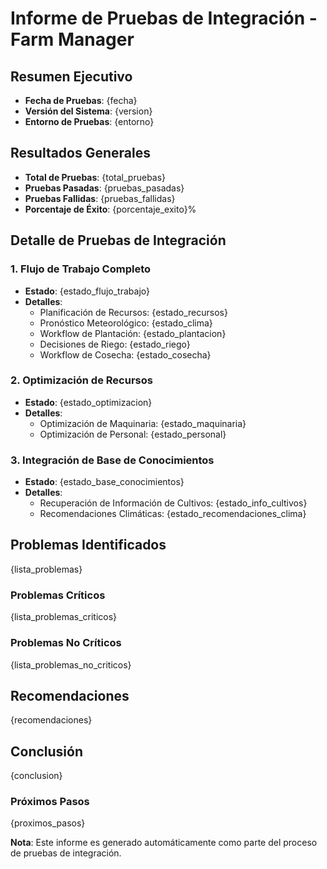 # Informe de Pruebas de Integración - Farm Manager

## Resumen Ejecutivo
- **Fecha de Pruebas**: {fecha}
- **Versión del Sistema**: {version}
- **Entorno de Pruebas**: {entorno}

## Resultados Generales
- **Total de Pruebas**: {total_pruebas}
- **Pruebas Pasadas**: {pruebas_pasadas}
- **Pruebas Fallidas**: {pruebas_fallidas}
- **Porcentaje de Éxito**: {porcentaje_exito}%

## Detalle de Pruebas de Integración

### 1. Flujo de Trabajo Completo
- **Estado**: {estado_flujo_trabajo}
- **Detalles**:
  * Planificación de Recursos: {estado_recursos}
  * Pronóstico Meteorológico: {estado_clima}
  * Workflow de Plantación: {estado_plantacion}
  * Decisiones de Riego: {estado_riego}
  * Workflow de Cosecha: {estado_cosecha}

### 2. Optimización de Recursos
- **Estado**: {estado_optimizacion}
- **Detalles**:
  * Optimización de Maquinaria: {estado_maquinaria}
  * Optimización de Personal: {estado_personal}

### 3. Integración de Base de Conocimientos
- **Estado**: {estado_base_conocimientos}
- **Detalles**:
  * Recuperación de Información de Cultivos: {estado_info_cultivos}
  * Recomendaciones Climáticas: {estado_recomendaciones_clima}

## Problemas Identificados
{lista_problemas}

### Problemas Críticos
{lista_problemas_criticos}

### Problemas No Críticos
{lista_problemas_no_criticos}

## Recomendaciones
{recomendaciones}

## Conclusión
{conclusion}

### Próximos Pasos
{proximos_pasos}

**Nota**: Este informe es generado automáticamente como parte del proceso de pruebas de integración.
